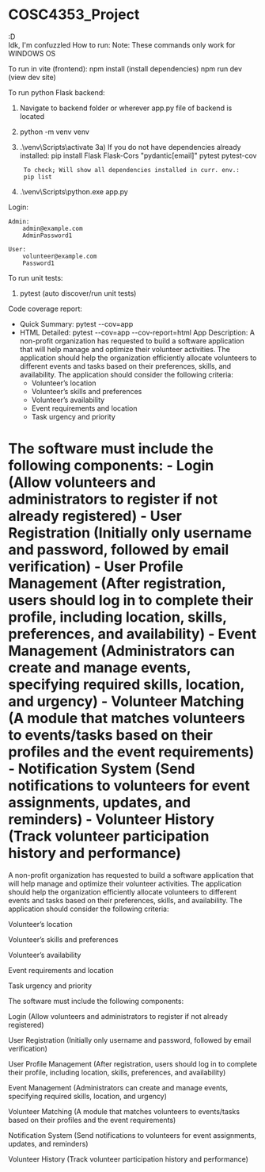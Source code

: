 # COSC4353_Project
:D  
Idk, I'm confuzzled
How to run:
Note: These commands only work for WINDOWS OS

To run in vite (frontend):
npm install (install dependencies)
npm run dev (view dev site)

To run python Flask backend:
1) Navigate to backend folder or wherever app.py file of backend is located
2) python -m venv venv
3) .\\venv\\Scripts\\activate
    3a) If you do not have dependencies already installed:
        pip install Flask Flask-Cors "pydantic[email]" pytest pytest-cov

        To check; Will show all dependencies installed in curr. env.:
        pip list
4) .\\venv\\Scripts\\python.exe app.py

Login:

    Admin: 
        admin@example.com
        AdminPassword1

    User:
        volunteer@example.com
        Password1

To run unit tests:
1) pytest (auto discover/run unit tests)

Code coverage report:
- Quick Summary:
    pytest --cov=app
- HTML Detailed:
    pytest --cov=app --cov-report=html
App Description:
A non-profit organization has requested to build a software application that will help manage and optimize their volunteer activities. The application should help the organization efficiently allocate volunteers to different events and tasks based on their preferences, skills, and availability. The application should consider the following criteria:
    -   Volunteer’s location
    -   Volunteer’s skills and preferences
    -   Volunteer’s availability
    -   Event requirements and location
    -   Task urgency and priority

The software must include the following components:
    -   Login (Allow volunteers and administrators to register if not already registered)
    -   User Registration (Initially only username and password, followed by email verification)
    -   User Profile Management (After registration, users should log in to complete their profile, including location, skills, preferences, and availability)
    -   Event Management (Administrators can create and manage events, specifying required skills, location, and urgency)
    -   Volunteer Matching (A module that matches volunteers to events/tasks based on their profiles and the event requirements)
    -   Notification System (Send notifications to volunteers for event assignments, updates, and reminders)
    -   Volunteer History (Track volunteer participation history and performance)
=======

A non-profit organization has requested to build a software application that will help manage and optimize their volunteer activities. The application should help the organization efficiently allocate volunteers to different events and tasks based on their preferences, skills, and availability. The application should consider the following criteria:

Volunteer’s location

Volunteer’s skills and preferences

Volunteer’s availability

Event requirements and location

Task urgency and priority

The software must include the following components:



Login (Allow volunteers and administrators to register if not already registered)

User Registration (Initially only username and password, followed by email verification)

User Profile Management (After registration, users should log in to complete their profile, including location, skills, preferences, and availability)

Event Management (Administrators can create and manage events, specifying required skills, location, and urgency)

Volunteer Matching (A module that matches volunteers to events/tasks based on their profiles and the event requirements)

Notification System (Send notifications to volunteers for event assignments, updates, and reminders)

Volunteer History (Track volunteer participation history and performance)
